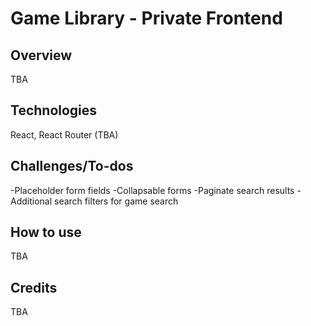 # Game Library - Private Frontend

## Overview
TBA

## Technologies
React, React Router (TBA)

## Challenges/To-dos
-Placeholder form fields
-Collapsable forms
-Paginate search results
-Additional search filters for game search

## How to use
TBA

## Credits
TBA
